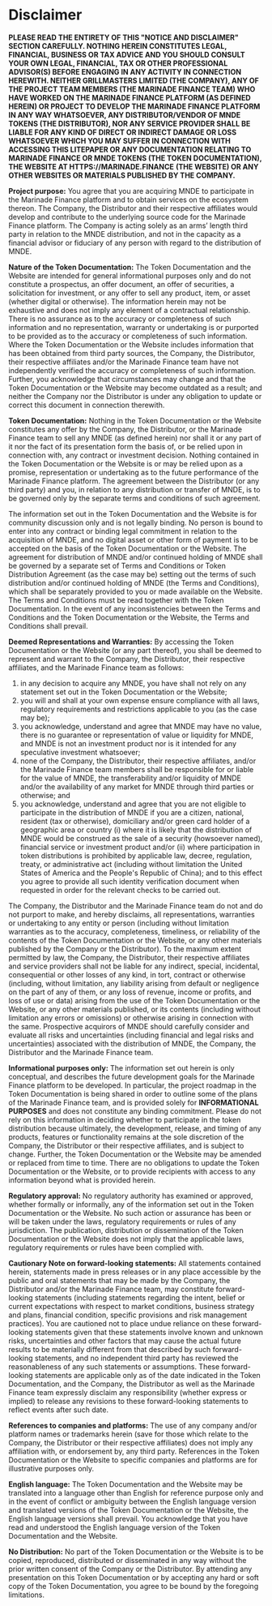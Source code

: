 # Disclaimer

**PLEASE READ THE ENTIRETY OF THIS "NOTICE AND DISCLAIMER" SECTION CAREFULLY. NOTHING HEREIN CONSTITUTES LEGAL, FINANCIAL, BUSINESS OR TAX ADVICE AND YOU SHOULD CONSULT YOUR OWN LEGAL, FINANCIAL, TAX OR OTHER PROFESSIONAL ADVISOR(S) BEFORE ENGAGING IN ANY ACTIVITY IN CONNECTION HEREWITH. NEITHER GRILLMASTERS LIMITED (THE COMPANY), ANY OF THE PROJECT TEAM MEMBERS (THE MARINADE FINANCE TEAM) WHO HAVE WORKED ON THE MARINADE FINANCE PLATFORM (AS DEFINED HEREIN) OR PROJECT TO DEVELOP THE MARINADE FINANCE PLATFORM IN ANY WAY WHATSOEVER, ANY DISTRIBUTOR/VENDOR OF MNDE TOKENS (THE DISTRIBUTOR), NOR ANY SERVICE PROVIDER SHALL BE LIABLE FOR ANY KIND OF DIRECT OR INDIRECT DAMAGE OR LOSS WHATSOEVER WHICH YOU MAY SUFFER IN CONNECTION WITH ACCESSING THIS LITEPAPER OR ANY DOCUMENTATION RELATING TO MARINADE FINANCE OR MNDE TOKENS (THE TOKEN DOCUMENTATION), THE WEBSITE AT HTTPS://MARINADE.FINANCE** **(THE WEBSITE) OR ANY OTHER WEBSITES OR MATERIALS PUBLISHED BY THE COMPANY.**

**Project purpose:** You agree that you are acquiring MNDE to participate in the Marinade Finance platform and to obtain services on the ecosystem thereon. The Company, the Distributor and their respective affiliates would develop and contribute to the underlying source code for the Marinade Finance platform. The Company is acting solely as an arms’ length third party in relation to the MNDE distribution, and not in the capacity as a financial advisor or fiduciary of any person with regard to the distribution of MNDE.

**Nature of the Token Documentation:** The Token Documentation and the Website are intended for general informational purposes only and do not constitute a prospectus, an offer document, an offer of securities, a solicitation for investment, or any offer to sell any product, item, or asset (whether digital or otherwise). The information herein may not be exhaustive and does not imply any element of a contractual relationship. There is no assurance as to the accuracy or completeness of such information and no representation, warranty or undertaking is or purported to be provided as to the accuracy or completeness of such information. Where the Token Documentation or the Website includes information that has been obtained from third party sources, the Company, the Distributor, their respective affiliates and/or the Marinade Finance team have not independently verified the accuracy or completeness of such information. Further, you acknowledge that circumstances may change and that the Token Documentation or the Website may become outdated as a result; and neither the Company nor the Distributor is under any obligation to update or correct this document in connection therewith.

**Token Documentation:** Nothing in the Token Documentation or the Website constitutes any offer by the Company, the Distributor, or the Marinade Finance team to sell any MNDE (as defined herein) nor shall it or any part of it nor the fact of its presentation form the basis of, or be relied upon in connection with, any contract or investment decision. Nothing contained in the Token Documentation or the Website is or may be relied upon as a promise, representation or undertaking as to the future performance of the Marinade Finance platform. The agreement between the Distributor (or any third party) and you, in relation to any distribution or transfer of MNDE, is to be governed only by the separate terms and conditions of such agreement.

The information set out in the Token Documentation and the Website is for community discussion only and is not legally binding. No person is bound to enter into any contract or binding legal commitment in relation to the acquisition of MNDE, and no digital asset or other form of payment is to be accepted on the basis of the Token Documentation or the Website. The agreement for distribution of MNDE and/or continued holding of MNDE shall be governed by a separate set of Terms and Conditions or Token Distribution Agreement (as the case may be) setting out the terms of such distribution and/or continued holding of MNDE (the Terms and Conditions), which shall be separately provided to you or made available on the Website. The Terms and Conditions must be read together with the Token Documentation. In the event of any inconsistencies between the Terms and Conditions and the Token Documentation or the Website, the Terms and Conditions shall prevail.

**Deemed Representations and Warranties:** By accessing the Token Documentation or the Website (or any part thereof), you shall be deemed to represent and warrant to the Company, the Distributor, their respective affiliates, and the Marinade Finance team as follows:

1. &#x20;in any decision to acquire any MNDE, you have shall not rely on any statement set out in the Token Documentation or the Website;
2. &#x20;you will and shall at your own expense ensure compliance with all laws, regulatory requirements and restrictions applicable to you (as the case may be);
3. &#x20;you acknowledge, understand and agree that MNDE may have no value, there is no guarantee or representation of value or liquidity for MNDE, and MNDE is not an investment product nor is it intended for any speculative investment whatsoever;
4. &#x20;none of the Company, the Distributor, their respective affiliates, and/or the Marinade Finance team members shall be responsible for or liable for the value of MNDE, the transferability and/or liquidity of MNDE and/or the availability of any market for MNDE through third parties or otherwise; and
5. &#x20;you acknowledge, understand and agree that you are not eligible to participate in the distribution of MNDE if you are a citizen, national, resident (tax or otherwise), domiciliary and/or green card holder of a geographic area or country (i) where it is likely that the distribution of MNDE would be construed as the sale of a security (howsoever named), financial service or investment product and/or (ii) where participation in token distributions is prohibited by applicable law, decree, regulation, treaty, or administrative act (including without limitation the United States of America and the People's Republic of China); and to this effect you agree to provide all such identity verification document when requested in order for the relevant checks to be carried out.

The Company, the Distributor and the Marinade Finance team do not and do not purport to make, and hereby disclaims, all representations, warranties or undertaking to any entity or person (including without limitation warranties as to the accuracy, completeness, timeliness, or reliability of the contents of the Token Documentation or the Website, or any other materials published by the Company or the Distributor). To the maximum extent permitted by law, the Company, the Distributor, their respective affiliates and service providers shall not be liable for any indirect, special, incidental, consequential or other losses of any kind, in tort, contract or otherwise (including, without limitation, any liability arising from default or negligence on the part of any of them, or any loss of revenue, income or profits, and loss of use or data) arising from the use of the Token Documentation or the Website, or any other materials published, or its contents (including without limitation any errors or omissions) or otherwise arising in connection with the same. Prospective acquirors of MNDE should carefully consider and evaluate all risks and uncertainties (including financial and legal risks and uncertainties) associated with the distribution of MNDE, the Company, the Distributor and the Marinade Finance team.

**Informational purposes only:** The information set out herein is only conceptual, and describes the future development goals for the Marinade Finance platform to be developed. In particular, the project roadmap in the Token Documentation is being shared in order to outline some of the plans of the Marinade Finance team, and is provided solely for **INFORMATIONAL PURPOSES** and does not constitute any binding commitment. Please do not rely on this information in deciding whether to participate in the token distribution because ultimately, the development, release, and timing of any products, features or functionality remains at the sole discretion of the Company, the Distributor or their respective affiliates, and is subject to change. Further, the Token Documentation or the Website may be amended or replaced from time to time. There are no obligations to update the Token Documentation or the Website, or to provide recipients with access to any information beyond what is provided herein.

**Regulatory approval:** No regulatory authority has examined or approved, whether formally or informally, any of the information set out in the Token Documentation or the Website. No such action or assurance has been or will be taken under the laws, regulatory requirements or rules of any jurisdiction. The publication, distribution or dissemination of the Token Documentation or the Website does not imply that the applicable laws, regulatory requirements or rules have been complied with.

**Cautionary Note on forward-looking statements:** All statements contained herein, statements made in press releases or in any place accessible by the public and oral statements that may be made by the Company, the Distributor and/or the Marinade Finance team, may constitute forward-looking statements (including statements regarding the intent, belief or current expectations with respect to market conditions, business strategy and plans, financial condition, specific provisions and risk management practices). You are cautioned not to place undue reliance on these forward-looking statements given that these statements involve known and unknown risks, uncertainties and other factors that may cause the actual future results to be materially different from that described by such forward-looking statements, and no independent third party has reviewed the reasonableness of any such statements or assumptions. These forward-looking statements are applicable only as of the date indicated in the Token Documentation, and the Company, the Distributor as well as the Marinade Finance team expressly disclaim any responsibility (whether express or implied) to release any revisions to these forward-looking statements to reflect events after such date.

**References to companies and platforms:** The use of any company and/or platform names or trademarks herein (save for those which relate to the Company, the Distributor or their respective affiliates) does not imply any affiliation with, or endorsement by, any third party. References in the Token Documentation or the Website to specific companies and platforms are for illustrative purposes only.

**English language:** The Token Documentation and the Website may be translated into a language other than English for reference purpose only and in the event of conflict or ambiguity between the English language version and translated versions of the Token Documentation or the Website, the English language versions shall prevail. You acknowledge that you have read and understood the English language version of the Token Documentation and the Website.

**No Distribution:** No part of the Token Documentation or the Website is to be copied, reproduced, distributed or disseminated in any way without the prior written consent of the Company or the Distributor. By attending any presentation on this Token Documentation or by accepting any hard or soft copy of the Token Documentation, you agree to be bound by the foregoing limitations. 
